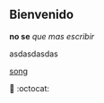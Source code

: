 ## Bienvenido
**no se**
*que mas escribir*

asdasdasdas

[song](https://www.youtube.com/watch?v=5yXqRiXMru0 "song")

:pizza: :octocat:
